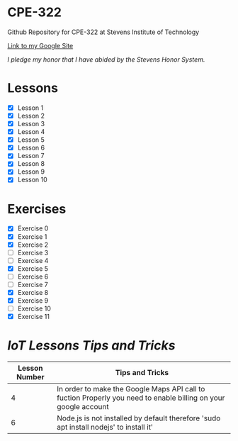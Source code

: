 # **CPE-322**
Github Repository for CPE-322 at Stevens Institute of Technology

[Link to my Google Site](https://sites.google.com/stevens.edu/dancookecpe-322)

*I pledge my honor that I have abided by the Stevens Honor System.*

# **Lessons**
- [x] Lesson 1
- [x] Lesson 2
- [x] Lesson 3
- [x] Lesson 4
- [x] Lesson 5
- [x] Lesson 6
- [x] Lesson 7
- [x] Lesson 8
- [x] Lesson 9
- [x] Lesson 10
# **Exercises**
- [x] Exercise 0
- [x] Exercise 1
- [x] Exercise 2
- [ ] Exercise 3
- [ ] Exercise 4
- [x] Exercise 5
- [ ] Exercise 6
- [ ] Exercise 7
- [x] Exercise 8
- [x] Exercise 9
- [ ] Exercise 10
- [x] Exercise 11

# *IoT Lessons Tips and Tricks*
| Lesson Number | Tips and Tricks |
| ----------- | ----------- |
| 4 | In order to make the Google Maps API call to fuction Properly you need to enable billing on your google account |
| 6 | Node.js is not installed by default therefore 'sudo apt install nodejs' to install it' | 
